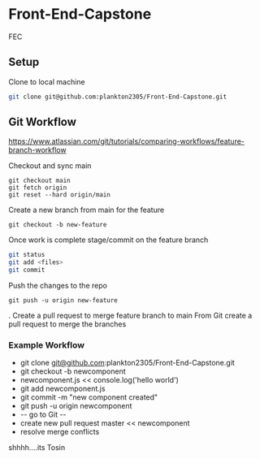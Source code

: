 # Front-End-Capstone
FEC

## Setup
Clone to local machine
```sh
git clone git@github.com:plankton2305/Front-End-Capstone.git
```


## Git Workflow
https://www.atlassian.com/git/tutorials/comparing-workflows/feature-branch-workflow

Checkout and sync main
```
git checkout main
git fetch origin
git reset --hard origin/main
```

Create a new branch from main for the feature
```
git checkout -b new-feature
```

Once work is complete stage/commit on the feature branch
``` sh
git status
git add <files>
git commit
```

Push the changes to the repo
```
git push -u origin new-feature
```

. Create a pull request to merge feature branch to main
From Git create a pull request to merge the branches


### Example Workflow
* git clone git@github.com:plankton2305/Front-End-Capstone.git
* git checkout -b newcomponent
* newcomponent.js << console.log('hello world')
* git add newcomponent.js
* git commit -m "new component created"
* git push -u origin newcomponent
* -- go to Git --
* create new pull request master << newcomponent
* resolve merge conflicts


shhhh....its Tosin